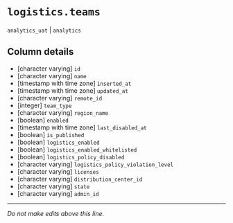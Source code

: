 # `logistics.teams`
`analytics_uat` | `analytics`

## Column details
* [character varying] `id`
* [character varying] `name`
* [timestamp with time zone] `inserted_at`
* [timestamp with time zone] `updated_at`
* [character varying] `remote_id`
* [integer]   `team_type`
* [character varying] `region_name`
* [boolean]   `enabled`
* [timestamp with time zone] `last_disabled_at`
* [boolean]   `is_published`
* [boolean]   `logistics_enabled`
* [boolean]   `logistics_enabled_whitelisted`
* [boolean]   `logistics_policy_disabled`
* [character varying] `logistics_policy_violation_level`
* [character varying] `licenses`
* [character varying] `distribution_center_id`
* [character varying] `state`
* [character varying] `admin_id`

-------------------------------------------------------------------------------
*Do not make edits above this line.*

